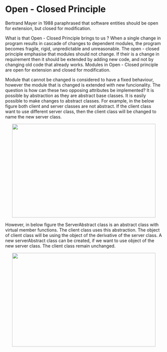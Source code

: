 
# Open - Closed Principle

Bertrand Mayer in 1988 paraphrased that software entities should be open for extension, but closed for modification.

What is that Open - Closed Principle brings to us ? When a single change in program results
in cascade of changes to dependent modules, the program becomes fragile, rigid, unpredictable and
unreasonable. The open - closed principle emphasise that modules should not change. If their is 
a change in requirement then it should be extended by adding new code, and not by changing old code that already
works. Modules in Open - Closed principle are open for extension and closed for modification.

Module that cannot be changed is considered to have a fixed behaviour, however the module that is changed
is extended with new funcionality. The question is how can these two opposing attributes be implemented?
It is possible by abstraction as they are abstract base classes. It is easily possible to make changes to
abstract classes. For example, in the below figure both client and server classes are not abstract. If the client
class want to use different server class, then the client class will be changed to name the new server class.

<p align="center">
  <img width="460" height="300" src="https://github.com/deekshakukreti/Images/blob/main/cp.png">
</p>

However, in below figure the ServerAbstract class is an abstract class with virtual member functions. The client
class uses this abstraction. The object of client class will be using the object of the derivative of the server class.
A new serverAbstract class can be created, if we want to use object of the new server class. The client class remain
unchanged.


<p align="center">
  <img width="460" height="300" src="https://github.com/deekshakukreti/Images/blob/main/op.png">
</p>

